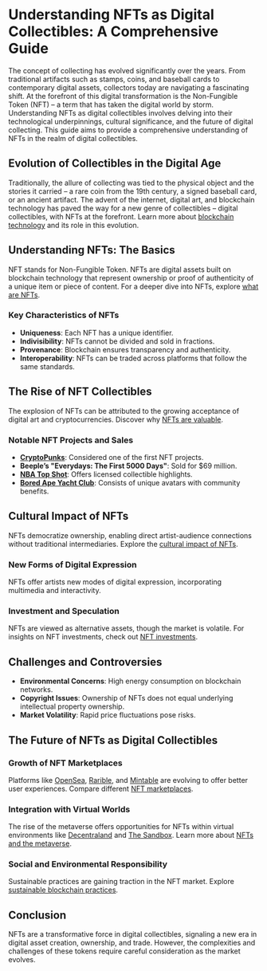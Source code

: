 # Understanding NFTs as Digital Collectibles: A Comprehensive Guide

The concept of collecting has evolved significantly over the years. From traditional artifacts such as stamps, coins, and baseball cards to contemporary digital assets, collectors today are navigating a fascinating shift. At the forefront of this digital transformation is the Non-Fungible Token (NFT) – a term that has taken the digital world by storm. Understanding NFTs as digital collectibles involves delving into their technological underpinnings, cultural significance, and the future of digital collecting. This guide aims to provide a comprehensive understanding of NFTs in the realm of digital collectibles.

## Evolution of Collectibles in the Digital Age

Traditionally, the allure of collecting was tied to the physical object and the stories it carried – a rare coin from the 19th century, a signed baseball card, or an ancient artifact. The advent of the internet, digital art, and blockchain technology has paved the way for a new genre of collectibles – digital collectibles, with NFTs at the forefront. Learn more about [blockchain technology](https://www.license-token.com/wiki/what-is-blockchain) and its role in this evolution.

## Understanding NFTs: The Basics

NFT stands for Non-Fungible Token. NFTs are digital assets built on blockchain technology that represent ownership or proof of authenticity of a unique item or piece of content. For a deeper dive into NFTs, explore [what are NFTs](https://www.license-token.com/wiki/what-are-nf-ts).

### Key Characteristics of NFTs

- **Uniqueness**: Each NFT has a unique identifier.
- **Indivisibility**: NFTs cannot be divided and sold in fractions.
- **Provenance**: Blockchain ensures transparency and authenticity.
- **Interoperability**: NFTs can be traded across platforms that follow the same standards.

## The Rise of NFT Collectibles

The explosion of NFTs can be attributed to the growing acceptance of digital art and cryptocurrencies. Discover why [NFTs are valuable](https://www.license-token.com/wiki/why-are-nf-ts-valuable).

### Notable NFT Projects and Sales

- **[CryptoPunks](https://www.larvalabs.com/cryptopunks)**: Considered one of the first NFT projects.
- **Beeple’s "Everydays: The First 5000 Days"**: Sold for $69 million.
- **[NBA Top Shot](https://nbatopshot.com/)**: Offers licensed collectible highlights.
- **[Bored Ape Yacht Club](https://boredapeyachtclub.com/)**: Consists of unique avatars with community benefits.

## Cultural Impact of NFTs

NFTs democratize ownership, enabling direct artist-audience connections without traditional intermediaries. Explore the [cultural impact of NFTs](https://www.license-token.com/wiki/nft-cultural-impact).

### New Forms of Digital Expression

NFTs offer artists new modes of digital expression, incorporating multimedia and interactivity.

### Investment and Speculation

NFTs are viewed as alternative assets, though the market is volatile. For insights on NFT investments, check out [NFT investments](https://www.license-token.com/wiki/nft-investments).

## Challenges and Controversies

- **Environmental Concerns**: High energy consumption on blockchain networks.
- **Copyright Issues**: Ownership of NFTs does not equal underlying intellectual property ownership.
- **Market Volatility**: Rapid price fluctuations pose risks.

## The Future of NFTs as Digital Collectibles

### Growth of NFT Marketplaces

Platforms like [OpenSea](https://opensea.io), [Rarible](https://rarible.com), and [Mintable](https://mintable.app) are evolving to offer better user experiences. Compare different [NFT marketplaces](https://www.license-token.com/wiki/nft-marketplaces-comparison).

### Integration with Virtual Worlds

The rise of the metaverse offers opportunities for NFTs within virtual environments like [Decentraland](https://decentraland.org) and [The Sandbox](https://www.sandbox.game). Learn more about [NFTs and the metaverse](https://www.license-token.com/wiki/nft-and-metaverse).

### Social and Environmental Responsibility

Sustainable practices are gaining traction in the NFT market. Explore [sustainable blockchain practices](https://www.license-token.com/wiki/sustainable-blockchain-practices).

## Conclusion

NFTs are a transformative force in digital collectibles, signaling a new era in digital asset creation, ownership, and trade. However, the complexities and challenges of these tokens require careful consideration as the market evolves.